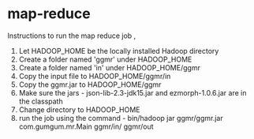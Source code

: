 map-reduce
==========


Instructions to run the map reduce job ,

1. Let HADOOP_HOME be the locally installed Hadoop directory
2. Create a folder named 'ggmr' under HADOOP_HOME
2. Create a folder named 'in' under HADOOP_HOME/ggmr
3. Copy the input file to HADOOP_HOME/ggmr/in
4. Copy the ggmr.jar to HADOOP_HOME/ggmr
5. Make sure the jars -  json-lib-2.3-jdk15.jar and ezmorph-1.0.6.jar are in the classpath
6. Change directory to HADOOP_HOME
6. run the job using the command - bin/hadoop jar ggmr/ggmr.jar com.gumgum.mr.Main ggmr/in/ ggmr/out
	
